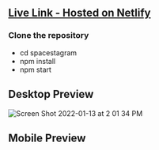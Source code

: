 ## [Live Link - Hosted on Netlify](https://deepspacestagram.netlify.app/)


### Clone the repository

- cd spacestagram
- npm install
- npm start

## Desktop Preview
![Screen Shot 2022-01-13 at 2 01 34 PM](https://user-images.githubusercontent.com/39980537/149416048-def49b6b-0505-4b48-b5df-118c57c0d7a3.png)

## Mobile Preview

